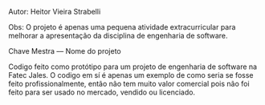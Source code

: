 Autor: Heitor Vieira Strabelli

Obs: O projeto é apenas uma pequena atividade extracurricular para melhorar a apresentação
da disciplina de engenharia de software.

Chave Mestra –– Nome do projeto

Codigo feito como protótipo para um projeto de engenharia de software na Fatec Jales.
O codigo em sí é apenas um exemplo de como seria se fosse feito profissionalmente,
então não tem muito valor comercial pois não foi feito para ser usado no mercado,
vendido ou licenciado.